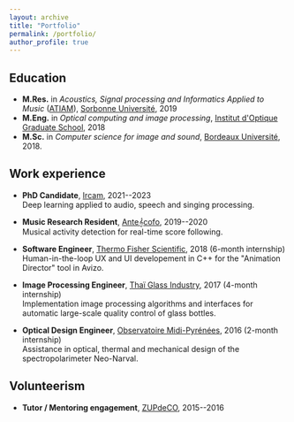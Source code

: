 ```yaml
---
layout: archive
title: "Portfolio"
permalink: /portfolio/
author_profile: true
---
```


## Education


* **M.Res.** in _Acoustics, Signal processing and Informatics Applied to Music_ ([ATIAM](https:/www.atiam.ircam.fr)), [Sorbonne Université](https://www.sorbonne-universite.fr/), 2019
* **M.Eng.** in _Optical computing and image processing_, [Institut d'Optique Graduate School](https://www.institutoptique.fr/), 2018
* **M.Sc.** in _Computer science for image and sound_, [Bordeaux Université](https://www.u-bordeaux.fr/), 2018.

## Work experience 

* **PhD Candidate**, [Ircam](https://www.ircam.fr/), 2021--2023  
Deep learning applied to audio, speech and singing processing.
* **Music Research Resident**, [Ante𝄞cofo](https://www.antescofo.com/en/), 2019--2020  
Musical activity detection for real-time score following.

* **Software Engineer**, [Thermo Fisher Scientific](https://www.thermofisher.com/es/es/home.html), 2018 (6-month internship)   
Human-in-the-loop UX and UI developement in C++ for the "Animation Director" tool in Avizo.
* **Image Processing Engineer**, [Thaï Glass Industry](https://www.thaiglass.co.th/en/index2.php), 2017 (4-month internship)  
Implementation image processing algorithms and interfaces for automatic large-scale quality control of glass bottles.
* **Optical Design Engineer**, [Observatoire Midi-Pyrénées](https://www.omp.eu/), 2016 (2-month internship)  
Assistance in optical, thermal and mechanical design of the spectropolarimeter Neo-Narval.

## Volunteerism

* **Tutor / Mentoring engagement**, [ZUPdeCO](https://zupdeco.org/), 2015--2016  
